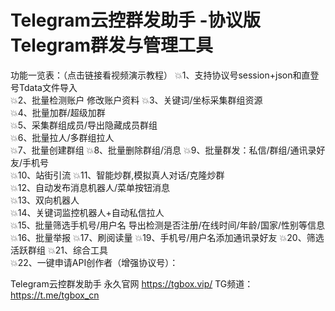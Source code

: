 # Telegram云控群发助手 -协议版Telegram群发与管理工具
功能一览表：（点击链接看视频演示教程）
💥1、支持协议号session+json和直登号Tdata文件导入  
💥2、批量检测账户 修改账户资料 
💥3、关键词/坐标采集群组资源   
💥4、批量加群/超级加群  
💥5、采集群组成员/导出隐藏成员群组  
💥6、批量拉人/多群组拉人  
💥7、批量创建群组
💥8、批量删除群组/消息
💥9、批量群发：私信/群组/通讯录好友/手机号    
💥10、站街引流
💥11、智能炒群,模拟真人对话/克隆炒群  
💥12、自动发布消息机器人/菜单按钮消息     
💥13、双向机器人  
💥14、关键词监控机器人+自动私信拉人   
💥15、批量筛选手机号/用户名 导出检测是否注册/在线时间/年龄/国家/性别等信息  
💥16、批量举报
💥17、刷阅读量
💥19、手机号/用户名添加通讯录好友
💥20、筛选活跃群组
💥21、综合工具                                                                                                                                                                         
💥22、一键申请API创作者（增强协议号）：

Telegram云控群发助手 永久官网 https://tgbox.vip/   TG频道：https://t.me/tgbox_cn
